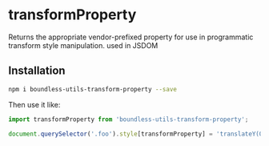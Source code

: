 <!---
THIS IS AN AUTOGENERATED FILE. EDIT PACKAGES/BOUNDLESS-UTILS-TRANSFORM-PROPERTY/INDEX.JS INSTEAD.
-->
# transformProperty

Returns the appropriate vendor-prefixed property for use in programmatic transform style manipulation.
used in JSDOM

## Installation

```bash
npm i boundless-utils-transform-property --save
```

Then use it like:


```jsx
import transformProperty from 'boundless-utils-transform-property';

document.querySelector('.foo').style[transformProperty] = 'translateY(0)';
```






